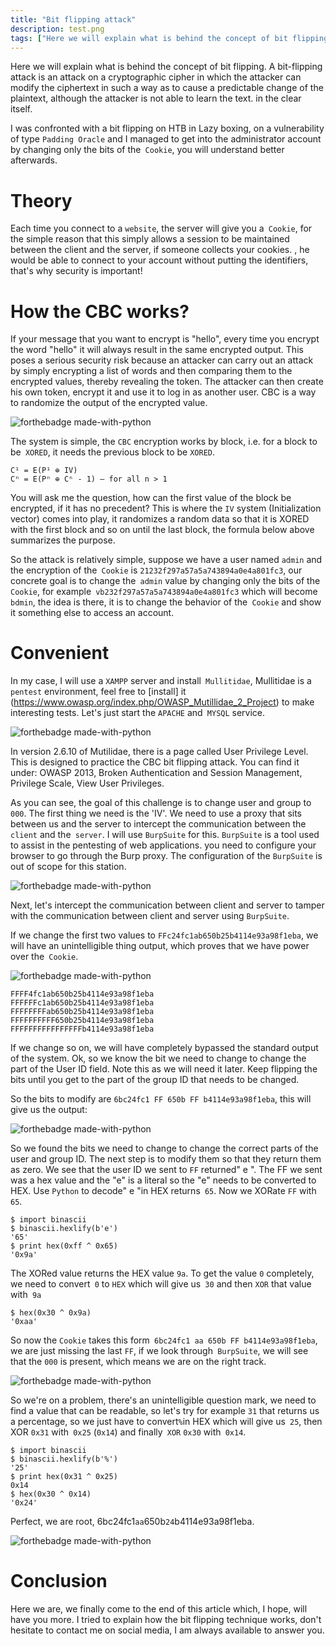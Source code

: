 ```yaml
---
title: "Bit flipping attack"
description: test.png
tags: ["Here we will explain what is behind the concept of bit flipping. A bit-flipping attack is an attack on a cryptographic cipher in which the attacker can modify the ciphertext in such a way as to cause a predictable change in the plaintext, although the attacker is not able to learn the text. in clear itself"]
---
```


Here we will explain what is behind the concept of bit flipping. A bit-flipping attack is an attack on a cryptographic cipher in which the attacker can modify the ciphertext in such a way as to cause a predictable change of the plaintext, although the attacker is not able to learn the text. in the clear itself.

I was confronted with a bit flipping on HTB in Lazy boxing, on a vulnerability of type `Padding Oracle` and I managed to get into the administrator account by changing only the bits of the` Cookie`, you will understand better afterwards.

# Theory

Each time you connect to a `website`, the server will give you a` Cookie`, for the simple reason that this simply allows a session to be maintained between the client and the server, if someone collects your cookies. , he would be able to connect to your account without putting the identifiers, that's why security is important!

# How the CBC works?

If your message that you want to encrypt is "hello", every time you encrypt the word "hello" it will always result in the same encrypted output. This poses a serious security risk because an attacker can carry out an attack by simply encrypting a list of words and then comparing them to the encrypted values, thereby revealing the token. The attacker can then create his own token, encrypt it and use it to log in as another user. CBC is a way to randomize the output of the encrypted value.

![forthebadge made-with-python](https://www.researchgate.net/profile/Mousa_Farajallah/publication/308826472/figure/fig1/AS:391837119467524@1470432657367/AES-encryption-system-in-CFB-mode.png)

The system is simple, the `CBC` encryption works by block, i.e. for a block to be` XORED`, it needs the previous block to be `XORED`.

    C¹ = E(P¹ ⊕ IV)
    Cⁿ = E(Pⁿ ⊕ Cⁿ - 1) — for all n > 1

You will ask me the question, how can the first value of the block be encrypted, if it has no precedent?
This is where the `IV` system (Initialization vector) comes into play, it randomizes a random data so that it is XORED with the first block and so on until the last block, the formula below above summarizes the purpose.

So the attack is relatively simple, suppose we have a user named `admin` and the encryption of the` Cookie` is `21232f297a57a5a743894a0e4a801fc3`, our concrete goal is to change the` admin` value by changing only the bits of the `Cookie`, for example` vb232f297a57a5a743894a0e4a801fc3` which will become `bdmin`, the idea is there, it is to change the behavior of the` Cookie` and show it something else to access an account.

# Convenient

In my case, I will use a `XAMPP` server and install` Mullitidae`, Mullitidae is a `pentest` environment, feel free to [install] it (https://www.owasp.org/index.php/OWASP_Mutillidae_2_Project) to make interesting tests. Let's just start the `APACHE` and` MYSQL` service.

![forthebadge made-with-python](https://github.com/0xEX75/0xEX75.github.io/blob/master/Capture.PNG?raw=true)

In version 2.6.10 of Mutilidae, there is a page called User Privilege Level. This is designed to practice the CBC bit flipping attack. You can find it under: OWASP 2013, Broken Authentication and Session Management, Privilege Scale, View User Privileges.

As you can see, the goal of this challenge is to change user and group to `000`. The first thing we need is the 'IV'. We need to use a proxy that sits between us and the server to intercept the communication between the `client` and the` server`. I will use `BurpSuite` for this. `BurpSuite` is a tool used to assist in the pentesting of web applications. you need to configure your browser to go through the Burp proxy. The configuration of the `BurpSuite` is out of scope for this station.

![forthebadge made-with-python](https://raw.githubusercontent.com/0xEX75/0xEX75.github.io/master/000.PNG)

Next, let's intercept the communication between client and server to tamper with the communication between client and server using `BurpSuite`.

If we change the first two values ​​to `FFc24fc1ab650b25b4114e93a98f1eba`, we will have an unintelligible thing output, which proves that we have power over the` Cookie`.

![forthebadge made-with-python](https://raw.githubusercontent.com/0xEX75/0xEX75.github.io/master/valeur.PNG)

    FFFF4fc1ab650b25b4114e93a98f1eba
    FFFFFFc1ab650b25b4114e93a98f1eba
    FFFFFFFFab650b25b4114e93a98f1eba
    FFFFFFFFFF650b25b4114e93a98f1eba
    FFFFFFFFFFFFFFFFb4114e93a98f1eba
    
If we change so on, we will have completely bypassed the standard output of the system. Ok, so we know the bit we need to change to change the part of the User ID field. Note this as we will need it later. Keep flipping the bits until you get to the part of the group ID that needs to be changed.

So the bits to modify are `6bc24fc1 FF 650b FF b4114e93a98f1eba`, this will give us the output:

![forthebadge made-with-python](https://raw.githubusercontent.com/0xEX75/0xEX75.github.io/master/0e.PNG)

So we found the bits we need to change to change the correct parts of the user and group ID. The next step is to modify them so that they return them as zero. We see that the user ID we sent to `FF` returned" e ". The FF we sent was a hex value and the "e" is a literal so the "e" needs to be converted to HEX. Use `Python` to decode" e "in HEX returns` 65`. Now we XORate `FF` with` 65`.

    $ import binascii
    $ binascii.hexlify(b'e')
    '65'
    $ print hex(0xff ^ 0x65)
    '0x9a'
    
The XORed value returns the HEX value `9a`. To get the value `0` completely, we need to convert` 0` to `HEX` which will give us` 30` and then `XOR` that value with` 9a`

    $ hex(0x30 ^ 0x9a)
    '0xaa'

So now the `Cookie` takes this form` 6bc24fc1 aa 650b FF b4114e93a98f1eba`, we are just missing the last `FF`, if we look through` BurpSuite`, we will see that the `000` is present, which means we are on the right track.

![forthebadge made-with-python](https://github.com/0xEX75/0xEX75.github.io/blob/master/done.PNG?raw=true)

So we're on a problem, there's an unintelligible question mark, we need to find a value that can be readable, so let's try for example `31` that returns us a percentage, so we just have to convert` % `in HEX which will give us` 25`, then XOR `0x31` with` 0x25` (`0x14`) and finally` XOR` `0x30` with` 0x14`.

    $ import binascii
    $ binascii.hexlify(b'%')
    '25'
    $ print hex(0x31 ^ 0x25)
    0x14
    $ hex(0x30 ^ 0x14)
    '0x24'
    
Perfect, we are root, 6bc24fc1`aa`650b`24`b4114e93a98f1eba.

![forthebadge made-with-python](https://github.com/0xEX75/0xEX75.github.io/blob/master/root.PNG?raw=true)

# Conclusion

Here we are, we finally come to the end of this article which, I hope, will have you more. I tried to explain how the bit flipping technique works, don't hesitate to contact me on social media, I am always available to answer you.
